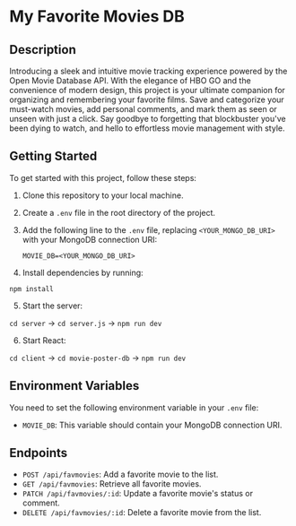 # My Favorite Movies DB

## Description

Introducing a sleek and intuitive movie tracking experience powered by the Open Movie Database API. With the elegance of HBO GO and the convenience of modern design, this project is your ultimate companion for organizing and remembering your favorite films. Save and categorize your must-watch movies, add personal comments, and mark them as seen or unseen with just a click. Say goodbye to forgetting that blockbuster you've been dying to watch, and hello to effortless movie management with style.

## Getting Started

To get started with this project, follow these steps:

1. Clone this repository to your local machine.
2. Create a `.env` file in the root directory of the project.
3. Add the following line to the `.env` file, replacing `<YOUR_MONGO_DB_URI>` with your MongoDB connection URI:

   ```plaintext
   MOVIE_DB=<YOUR_MONGO_DB_URI>
   
4. Install dependencies by running:

`npm install`

5. Start the server:

`cd server` -> `cd server.js` -> `npm run dev`

6. Start React:

`cd client` -> `cd movie-poster-db` -> `npm run dev`

## Environment Variables

You need to set the following environment variable in your `.env` file:

- `MOVIE_DB`: This variable should contain your MongoDB connection URI.

## Endpoints

- `POST /api/favmovies`: Add a favorite movie to the list.
- `GET /api/favmovies`: Retrieve all favorite movies.
- `PATCH /api/favmovies/:id`: Update a favorite movie's status or comment.
- `DELETE /api/favmovies/:id`: Delete a favorite movie from the list.
